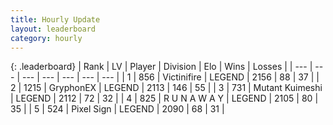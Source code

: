 ```yaml
---
title: Hourly Update
layout: leaderboard
category: hourly
---
```


{: .leaderboard}
| Rank | LV | Player | Division | Elo | Wins | Losses |
| --- | --- | --- | --- | --- | --- | --- |
| <span data-change="0">1</span> | 856 | <span title="ID: 112242">Victinifire</span> | LEGEND | <span data-change="0">2156</span> | <span data-change="0">88</span> | <span data-change="0">37</span> |
| <span data-change="0">2</span> | 1215 | <span title="ID: 315148">GryphonEX</span> | LEGEND | <span data-change="0">2113</span> | <span data-change="0">146</span> | <span data-change="0">55</span> |
| <span data-change="0">3</span> | 731 | <span title="ID: 520098">Mutant Kuimeshi</span> | LEGEND | <span data-change="0">2112</span> | <span data-change="0">72</span> | <span data-change="0">32</span> |
| <span data-change="0">4</span> | 825 | <span title="ID: 66144">R U N A W A Y</span> | LEGEND | <span data-change="0">2105</span> | <span data-change="0">80</span> | <span data-change="0">35</span> |
| <span data-change="1">5</span> | 524 | <span title="ID: 568882">Pixel Sign</span> | LEGEND | <span data-change="0">2090</span> | <span data-change="0">68</span> | <span data-change="0">31</span> |